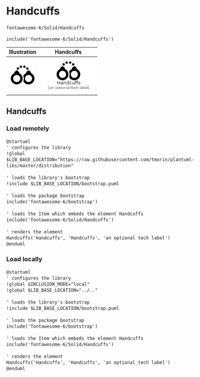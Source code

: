# Handcuffs


```text
fontawesome-6/Solid/Handcuffs
```

```text
include('fontawesome-6/Solid/Handcuffs')
```



| Illustration | Handcuffs |
| :---: | :---: |
| ![illustration for Illustration](../../fontawesome-6/Solid/Handcuffs.png) | ![illustration for Handcuffs](../../fontawesome-6/Solid/Handcuffs.Local.png) |




## Handcuffs

### Load remotely
```plantuml
@startuml
' configures the library
!global $LIB_BASE_LOCATION="https://raw.githubusercontent.com/tmorin/plantuml-libs/master/distribution"

' loads the library's bootstrap
!include $LIB_BASE_LOCATION/bootstrap.puml

' loads the package bootstrap
include('fontawesome-6/bootstrap')

' loads the Item which embeds the element Handcuffs
include('fontawesome-6/Solid/Handcuffs')

' renders the element
Handcuffs('Handcuffs', 'Handcuffs', 'an optional tech label')
@enduml
```

### Load locally
```plantuml
@startuml
' configures the library
!global $INCLUSION_MODE="local"
!global $LIB_BASE_LOCATION="../.."

' loads the library's bootstrap
!include $LIB_BASE_LOCATION/bootstrap.puml

' loads the package bootstrap
include('fontawesome-6/bootstrap')

' loads the Item which embeds the element Handcuffs
include('fontawesome-6/Solid/Handcuffs')

' renders the element
Handcuffs('Handcuffs', 'Handcuffs', 'an optional tech label')
@enduml
```

